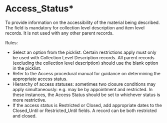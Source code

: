 # Access\_Status\*

To provide information on the accessibility of the material being described. The field is mandatory for collection level description and item level records. It is not used with any other parent records.&#x20;

Rules: &#x20;

* Select an option from the picklist. Certain restrictions apply must only be used with Collection Level Description records. All parent records (excluding the collection level description) should use the blank option in the picklist.&#x20;
* Refer to the Access procedural manual for guidance on determining the appropriate access status.&#x20;
* Hierarchy of access statuses: sometimes two closure conditions may apply simultaneously: e.g. may be by appointment and restricted. In these instances, the Access Status should be set to whichever status is more restrictive. &#x20;
* If the access status is Restricted or Closed, add appropriate dates to the Closed\_Until or Restricted\_Until fields. A record can be both restricted and closed. &#x20;
